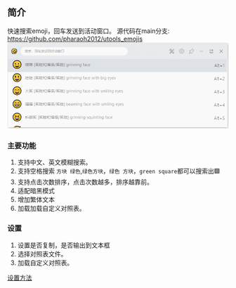 ## 简介

快速搜索emoji，回车发送到活动窗口。
源代码在main分支: <https://github.com/pharaoh2012/utools_emojis>
![utools_emoji.gif](./imgs/utools_emoji.gif)
### 主要功能

1. 支持中文、英文模糊搜索。
2. 支持空格搜索 `方块 绿色`,`绿色方块`，`绿色 方块`，`green square`都可以搜索出🟩 
3. 支持点击次数排序，点击次数越多，排序越靠前。
4. 适配暗黑模式
5. 增加繁体文本
6. 加载加载自定义对照表。

### 设置

1. 设置是否复制，是否输出到文本框
2. 选择对照表文件。
3. 加载自定义对照表。

[设置方法](./setting.md)
